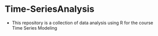 # Time-SeriesAnalysis
- This repository is a collection of data analysis using R for the course Time Series Modeling
